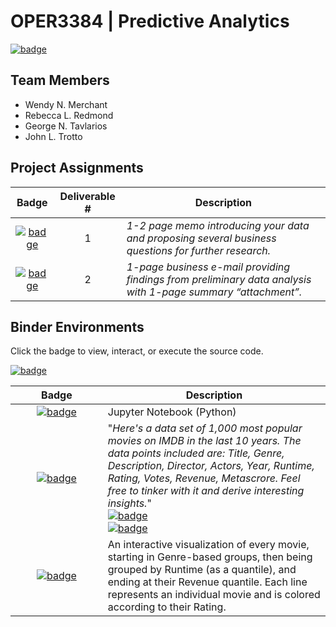 # OPER3384  | Predictive Analytics

[![badge](https://img.shields.io/static/v1?label=Semester%20Project%20%20%E2%80%A2%20%20Project%20Team%2010&message=GitHub%20Repository&style=plastic&logo=GitHub&color=blueviolet)](https://mybinder.org/v2/gh/tavlarios/OPER3384/HEAD?filepath=IMDB%20Project.ipynb)


## Team Members
- Wendy N. Merchant
- Rebecca L. Redmond
- George N. Tavlarios
- John L. Trotto


## Project Assignments
| Badge | Deliverable \# | Description
|:-------:|:-:|---|
| [![badge](https://img.shields.io/static/v1?label=Project%20Proposal%20Memo&message=PDF&style=plastic&logo=Adobe%20Acrobat%20Reader&color=informational)](https://github.com/tavlarios/OPER3384/blob/main/Team%2010%20%E2%80%93%20Project%20Proposal%20Memo.pdf) | 1 | *1-2 page memo introducing your data and proposing several business questions for further research.* |
| [![badge](https://img.shields.io/static/v1?label=Project%20Update%20E-Mail&message=PDF&style=plastic&logo=Adobe%20Acrobat%20Reader&color=informational)](https://github.com/tavlarios/OPER3384/blob/main/Team%2010%20%E2%80%93%20Assignment%202%20Final.pdf) | 2 | *1-page business e-mail providing findings from preliminary data analysis with 1-page summary “attachment”.* |



## Binder Environments
Click the badge to view, interact, or execute the source code.

[![badge](https://img.shields.io/static/v1?label=Binder&message=Home%20Page&style=plastic&color=lightgrey)](https://mybinder.org/v2/gh/tavlarios/OPER3384/HEAD)

| Badge | Description |
|:-------:|---|
| <img width=600/> [![badge](https://img.shields.io/static/v1?label=IMDB%20Movie%20Data%20Analysis&message=Jupyter%20Notebook&style=plastic&logo=Jupyter&color=orange)](https://mybinder.org/v2/gh/tavlarios/OPER3384/HEAD?filepath=IMDB%20Project.ipynb) | Jupyter Notebook (Python) |
| <img width=600/> [![badge](https://img.shields.io/static/v1?label=IMDB%20Dataset&message=Kaggle&style=plastic&logo=Kaggle&color=20BEFF)](https://www.kaggle.com/PromptCloudHQ/imdb-data) |  "*Here's a data set of 1,000 most popular movies on IMDB in the last 10 years. The data points included are: Title, Genre, Description, Director, Actors, Year, Runtime, Rating, Votes, Revenue, Metascrore. Feel free to tinker with it and derive interesting insights.*" <br/> [![badge](https://img.shields.io/static/v1?label=IMDb&message=Website&style=plastic&logo=IMDb&color=F5C618)](https://www.imdb.com/) <br/> [![badge](https://img.shields.io/static/v1?label=IMDb&message=Raw%20Datasets&style=plastic&logo=IMDb&color=F5C618)](https://www.imdb.com/interfaces/) |
| <img width=600/> [![badge](https://img.shields.io/static/v1?label=Model%20%20%E2%80%A2%20%20Genre%20%E2%86%92%20Runtime%20%E2%86%92%20Revenue&message=Interactive%20Analysis&style=plastic&color=success)](https://mybinder.org/v2/gh/tavlarios/OPER3384/HEAD?filepath=Sankey_Genre2Runtime2Revenue.html) | An interactive visualization of every movie, starting in Genre-based groups, then being grouped by Runtime (as a quantile), and ending at their Revenue quantile. Each line represents an individual movie and is colored according to their Rating. |



